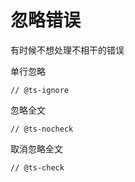 # 忽略错误

有时候不想处理不相干的错误

单行忽略

```
// @ts-ignore
```
忽略全文

```
// @ts-nocheck
```

取消忽略全文

```
// @ts-check
```
